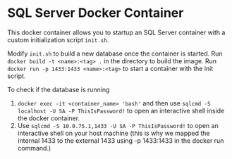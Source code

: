 # SQL Server Docker Container

This docker container allows you to startup an SQL Server container with a custom initialization script `init.sh`.

Modify `init.sh` to build a new database once the container is started.
Run `docker build -t <name>:<tag> .` in the directory to build the image.
Run `docker run -p 1433:1433 <name>:<tag>` to start a container with the init script.

To check if the database is running

1. `docker exec -it <container_name> 'bash'` and then use `sqlcmd -S localhost -U SA -P ThisIsPassword!` to open an interactive shell inside the docker container.
2. Use `sqlcmd -S 10.0.75.1,1433 -U SA -P ThisIsPassword!` to open an interactive shell on your host machine (this is why we mapped the internal 1433 to the external 1433 using -p 1433:1433 in the docker run command.)